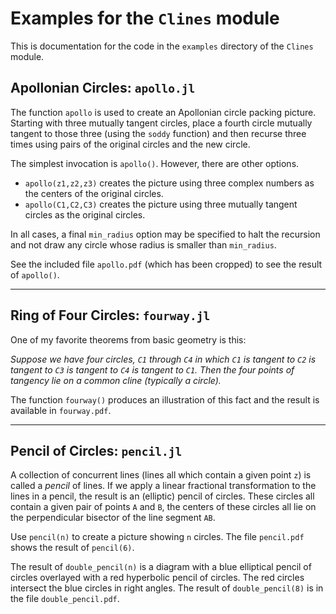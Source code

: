 # Examples for the `Clines` module

This is documentation for the code in the `examples` directory of the `Clines` module.

## Apollonian Circles: `apollo.jl`


The function `apollo` is used to create an Apollonian circle packing picture. Starting with three mutually tangent circles, place a fourth circle mutually tangent to those three (using the `soddy` function) and then recurse three times using pairs of the original circles and the new circle.

The simplest invocation is `apollo()`. However, there are other options.

+ `apollo(z1,z2,z3)` creates the picture using three complex numbers as the centers of the original circles.
+ `apollo(C1,C2,C3)` creates the picture using three mutually tangent circles as the original circles.

In all cases, a final `min_radius` option may be specified to halt the recursion and not draw any circle whose radius is smaller than `min_radius`. 

See the included file `apollo.pdf` (which has been cropped) to see the result of `apollo()`. 

<hr>

## Ring of Four Circles: `fourway.jl`

One of my favorite theorems from basic geometry is this: 

*Suppose we have four circles, `C1` through `C4` in which `C1` is tangent to `C2` is tangent to `C3` is tangent to `C4` is tangent to `C1`. Then the four points of tangency lie on a common cline (typically a circle).*

The function `fourway()` produces an illustration of this fact and the result is available in `fourway.pdf`.

<hr>

## Pencil of Circles: `pencil.jl`

A collection of concurrent lines (lines all which contain a given point `z`) is called a *pencil* of lines. If we apply a linear fractional transformation to the lines in a pencil, the result is an (elliptic) pencil of circles. These circles all contain a given pair of points `A` and `B`, the centers of these circles all lie on the perpendicular bisector of the line segment `AB`.

Use `pencil(n)` to create a picture showing `n` circles. The file `pencil.pdf` shows the result of `pencil(6)`. 

The result of `double_pencil(n)` is a diagram with a blue elliptical pencil of circles overlayed with a red hyperbolic pencil of circles. The red circles intersect the blue circles in right angles. The result of `double_pencil(8)` is in the file `double_pencil.pdf`. 